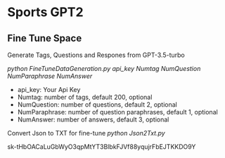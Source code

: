 # Sports GPT2

## Fine Tune Space
Generate Tags, Questions and Respones from GPT-3.5-turbo

*python FineTuneDataGeneration.py api_key Numtag NumQuestion NumParaphrase NumAnswer*
* api_key: Your Api Key
* Numtag: number of tags, default 200, optional
* NumQuestion: number of questions, default 2, optional
* NumParaphrase: number of question paraphrases, default 1, optional
* NumAnswer: number of answers, default 3, optional

Convert Json to TXT for fine-tune
*python Json2Txt.py*


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